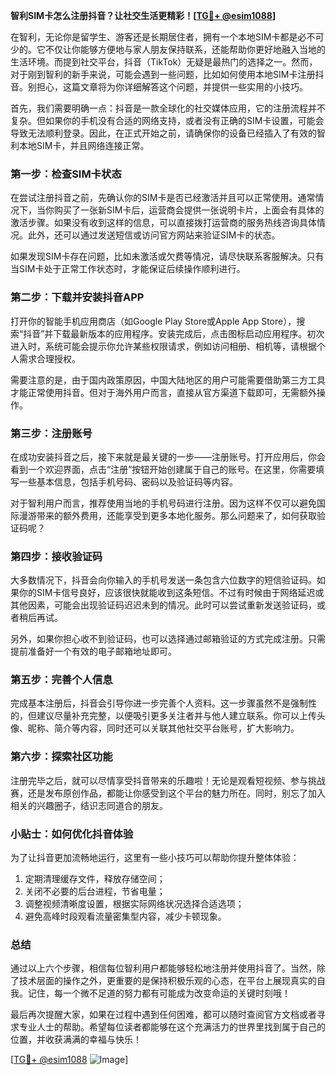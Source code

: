 **智利SIM卡怎么注册抖音？让社交生活更精彩！[[TG💪+ @esim1088](https://t.me/s/esim1088)]**

在智利，无论你是留学生、游客还是长期居住者，拥有一个本地SIM卡都是必不可少的。它不仅让你能够方便地与家人朋友保持联系，还能帮助你更好地融入当地的生活环境。而提到社交平台，抖音（TikTok）无疑是最热门的选择之一。然而，对于刚到智利的新手来说，可能会遇到一些问题，比如如何使用本地SIM卡注册抖音。别担心，这篇文章将为你详细解答这个问题，并提供一些实用的小技巧。

首先，我们需要明确一点：抖音是一款全球化的社交媒体应用，它的注册流程并不复杂。但如果你的手机没有合适的网络支持，或者没有正确的SIM卡设置，可能会导致无法顺利登录。因此，在正式开始之前，请确保你的设备已经插入了有效的智利本地SIM卡，并且网络连接正常。

### **第一步：检查SIM卡状态**
在尝试注册抖音之前，先确认你的SIM卡是否已经激活并且可以正常使用。通常情况下，当你购买了一张新SIM卡后，运营商会提供一张说明卡片，上面会有具体的激活步骤。如果没有收到这样的信息，可以直接拨打运营商的服务热线咨询具体情况。此外，还可以通过发送短信或访问官方网站来验证SIM卡的状态。

如果发现SIM卡存在问题，比如未激活或欠费等情况，请尽快联系客服解决。只有当SIM卡处于正常工作状态时，才能保证后续操作顺利进行。

### **第二步：下载并安装抖音APP**
打开你的智能手机应用商店（如Google Play Store或Apple App Store），搜索“抖音”并下载最新版本的应用程序。安装完成后，点击图标启动应用程序。初次进入时，系统可能会提示你允许某些权限请求，例如访问相册、相机等，请根据个人需求合理授权。

需要注意的是，由于国内政策原因，中国大陆地区的用户可能需要借助第三方工具才能正常使用抖音。但对于海外用户而言，直接从官方渠道下载即可，无需额外操作。

### **第三步：注册账号**
在成功安装抖音之后，接下来就是最关键的一步——注册账号。打开应用后，你会看到一个欢迎界面，点击“注册”按钮开始创建属于自己的账号。在这里，你需要填写一些基本信息，包括手机号码、密码以及验证码等内容。

对于智利用户而言，推荐使用当地的手机号码进行注册。因为这样不仅可以避免国际漫游带来的额外费用，还能享受到更多本地化服务。那么问题来了，如何获取验证码呢？

### **第四步：接收验证码**
大多数情况下，抖音会向你输入的手机号发送一条包含六位数字的短信验证码。如果你的SIM卡信号良好，应该很快就能收到这条短信。不过有时候由于网络延迟或其他因素，可能会出现验证码迟迟未到的情况。此时可以尝试重新发送验证码，或者稍后再试。

另外，如果你担心收不到验证码，也可以选择通过邮箱验证的方式完成注册。只需提前准备好一个有效的电子邮箱地址即可。

### **第五步：完善个人信息**
完成基本注册后，抖音会引导你进一步完善个人资料。这一步骤虽然不是强制性的，但建议尽量补充完整，以便吸引更多关注者并与他人建立联系。你可以上传头像、昵称、简介等内容，同时还可以关联其他社交平台账号，扩大影响力。

### **第六步：探索社区功能**
注册完毕之后，就可以尽情享受抖音带来的乐趣啦！无论是观看短视频、参与挑战赛，还是发布原创作品，都能让你感受到这个平台的魅力所在。同时，别忘了加入相关的兴趣圈子，结识志同道合的朋友。

### **小贴士：如何优化抖音体验**
为了让抖音更加流畅地运行，这里有一些小技巧可以帮助你提升整体体验：
1. 定期清理缓存文件，释放存储空间；
2. 关闭不必要的后台进程，节省电量；
3. 调整视频清晰度设置，根据实际网络状况选择合适选项；
4. 避免高峰时段观看流量密集型内容，减少卡顿现象。

### **总结**
通过以上六个步骤，相信每位智利用户都能够轻松地注册并使用抖音了。当然，除了技术层面的操作之外，更重要的是保持积极乐观的心态，在平台上展现真实的自我。记住，每一个微不足道的努力都有可能成为改变命运的关键时刻哦！

最后再次提醒大家，如果在过程中遇到任何困难，都可以随时查阅官方文档或者寻求专业人士的帮助。希望每位读者都能够在这个充满活力的世界里找到属于自己的位置，并收获满满的幸福与快乐！

[[TG💪+ @esim1088](https://t.me/s/esim1088) ![Image](https://i.postimg.cc/4NQfJmqS/Snipaste-2025-05-13-00-14-12.png)]